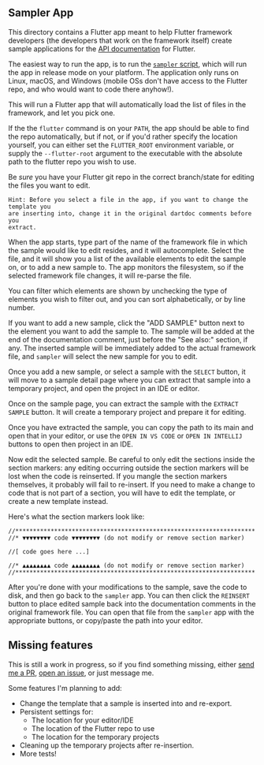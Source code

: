 ## Sampler App

This directory contains a Flutter app meant to help Flutter framework developers
(the developers that work on the framework itself) create sample applications
for the [API documentation](https://api.flutter.dev) for Flutter.

The easiest way to run the app, is to run the [`sampler`
script](../../bin/sampler), which will run the app in release mode on your
platform. The application only runs on Linux, macOS, and Windows (mobile OSs
don't have access to the Flutter repo, and who would want to code there
anyhow!).

This will run a Flutter app that will automatically load the list of files in
the framework, and let you pick one.

If the the `flutter` command is on your `PATH`, the app should be able to find the
repo automatically, but if not, or if you'd rather specify the location yourself,
you can either set the `FLUTTER_ROOT` environment variable, or supply the
`--flutter-root` argument to the executable with the absolute path to the
flutter repo you wish to use.

Be *sure* you have your Flutter git repo in the correct branch/state for
editing the files you want to edit.

```
Hint: Before you select a file in the app, if you want to change the template you
are inserting into, change it in the original dartdoc comments before you
extract.
```

When the app starts, type part of the name of the framework file in which the
sample would like to edit resides, and it will autocomplete. Select the file,
and it will show you a list of the available elements to edit the sample on, or
to add a new sample to. The app monitors the filesystem, so if the selected
framework file changes, it will re-parse the file.

You can filter which elements are shown by unchecking the type of elements you
wish to filter out, and you can sort alphabetically, or by line number.

If you want to add a new sample, click the "ADD SAMPLE" button next to the
element you want to add the sample to. The sample will be added at the end of
the documentation comment, just before the "See also:" section, if any. The
inserted sample will be immediately added to the actual framework file, and
`sampler` will select the new sample for you to edit.

Once you add a new sample, or select a sample with the `SELECT` button, it will
move to a sample detail page where you can extract that sample into a temporary
project, and open the project in an IDE or editor.

Once on the sample page, you can extract the sample with the `EXTRACT SAMPLE`
button. It will create a temporary project and prepare it for editing.

Once you have extracted the sample, you can copy the path to its main and open
that in your editor, or use the `OPEN IN VS CODE` or `OPEN IN INTELLIJ` buttons
to open then project in an IDE.

Now edit the selected sample.  Be careful to only edit the sections inside the
section markers: any editing occurring outside the section markers will be lost
when the code is reinserted. If you mangle the section markers themselves, it
probably will fail to re-insert. If you need to make a change to code that is
not part of a section, you will have to edit the template, or create a new
template instead.

Here's what the section markers look like:

```
//********************************************************************
//* ▼▼▼▼▼▼▼▼ code ▼▼▼▼▼▼▼▼ (do not modify or remove section marker)

//[ code goes here ...]

//* ▲▲▲▲▲▲▲▲ code ▲▲▲▲▲▲▲▲ (do not modify or remove section marker)
//********************************************************************
```

After you're done with your modifications to the sample, save the code to disk,
and then go back to the `sampler` app.  You can then click the `REINSERT` button
to place edited sample back into the documentation comments in the original
framework file. You can open that file from the `sampler` app with the
appropriate buttons, or copy/paste the path into your editor.

## Missing features

This is still a work in progress, so if you find something missing, either [send
me a PR](https://github.com/gspencergoog/sampler/pulls), [open an
issue](https://github.com/gspencergoog/sampler/issues/new), or just message me.

Some features I'm planning to add:
 - Change the template that a sample is inserted into and re-export.
 - Persistent settings for:
    - The location for your editor/IDE
    - The location of the Flutter repo to use
    - The location for the temporary projects
 - Cleaning up the temporary projects after re-insertion.
 - More tests!
